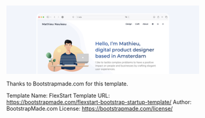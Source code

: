 ![Image text](assets/img/portfolio-hero.png)

Thanks to Bootstrapmade.com for this template.

Template Name: FlexStart
Template URL: https://bootstrapmade.com/flexstart-bootstrap-startup-template/
Author: BootstrapMade.com
License: https://bootstrapmade.com/license/
